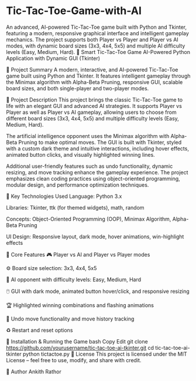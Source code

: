 # Tic-Tac-Toe-Game-with-AI
An advanced, AI-powered Tic-Tac-Toe game built with Python and Tkinter, featuring a modern, responsive graphical interface and intelligent gameplay mechanics. The project supports both Player vs Player and Player vs AI modes, with dynamic board sizes (3x3, 4x4, 5x5) and multiple AI difficulty levels (Easy, Medium, Hard).
🧠 Smart Tic-Tac-Toe Game
AI-Powered Python Application with Dynamic GUI (Tkinter)

🔹 Project Summary
A modern, interactive, and AI-powered Tic-Tac-Toe game built using Python and Tkinter. It features intelligent gameplay through the Minimax algorithm with Alpha-Beta Pruning, responsive GUI, scalable board sizes, and both single-player and two-player modes.

🔹 Project Description
This project brings the classic Tic-Tac-Toe game to life with an elegant GUI and advanced AI strategies. It supports Player vs Player as well as Player vs AI gameplay, allowing users to choose from different board sizes (3x3, 4x4, 5x5) and multiple difficulty levels (Easy, Medium, Hard).

The artificial intelligence opponent uses the Minimax algorithm with Alpha-Beta Pruning to make optimal moves. The GUI is built with Tkinter, styled with a custom dark theme and intuitive interactions, including hover effects, animated button clicks, and visually highlighted winning lines.

Additional user-friendly features such as undo functionality, dynamic resizing, and move tracking enhance the gameplay experience. The project emphasizes clean coding practices using object-oriented programming, modular design, and performance optimization techniques.

🔹 Key Technologies Used
Language: Python 3.x

Libraries: Tkinter, ttk (for themed widgets), math, random

Concepts: Object-Oriented Programming (OOP), Minimax Algorithm, Alpha-Beta Pruning

UI Design: Responsive layout, dark mode, hover animations, win-highlight effects

🔹 Core Features
🎮 Player vs AI and Player vs Player modes

⚙️ Board size selection: 3x3, 4x4, 5x5

🧠 AI opponent with difficulty levels: Easy, Medium, Hard

🖱️ GUI with dark mode, animated button hover/click, and responsive resizing

🏆 Highlighted winning combinations and flashing animations

🔁 Undo move functionality and move history tracking

♻️ Restart and reset options

🔹 Installation & Running the Game
bash
Copy
Edit
git clone https://github.com/yourusername/tic-tac-toe-ai-tkinter.git
cd tic-tac-toe-ai-tkinter
python tictactoe.py
🔹 License
This project is licensed under the MIT License – feel free to use, modify, and share with credit.

🔹 Author
Ankith Rathor
